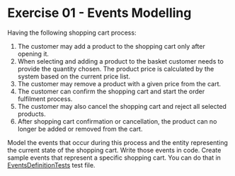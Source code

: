 # Exercise 01 - Events Modelling

Having the following shopping cart process:
1. The customer may add a product to the shopping cart only after opening it.
2. When selecting and adding a product to the basket customer needs to provide the quantity chosen. The product price is calculated by the system based on the current price list.
3. The customer may remove a product with a given price from the cart.
4. The customer can confirm the shopping cart and start the order fulfilment process.
5. The customer may also cancel the shopping cart and reject all selected products.
6. After shopping cart confirmation or cancellation, the product can no longer be added or removed from the cart.

Model the events that occur during this process and the entity representing the current state of the shopping cart. Write those events in code. 
Create sample events that represent a specific shopping cart. You can do that in [EventsDefinitionTests](./EventsDefinitionTests.cs) test file.
